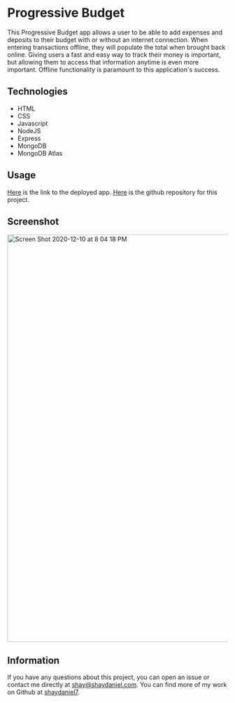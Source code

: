 # Progressive Budget
This Progressive Budget app allows a user to be able to add expenses and deposits to their budget with or without an internet connection. When entering transactions offline, they will populate the total when brought back online. Giving users a fast and easy way to track their money is important, but allowing them to access that information anytime is even more important. Offline functionality is paramount to this application's success.

## Technologies
* HTML
* CSS
* Javascript
* NodeJS
* Express
* MongoDB
* MongoDB Atlas

## Usage
[Here](https://intense-spire-96483.herokuapp.com/) is the link to the deployed app.  [Here](https://github.com/shaydaniel7/progressive-budget "Link to github repository") is the github repository for this project.

## Screenshot
<img width="930" alt="Screen Shot 2020-12-10 at 8 04 18 PM" src="https://user-images.githubusercontent.com/67557233/101860611-1361c200-3b23-11eb-8421-343e3eb5c617.png">

## Information
If you have any questions about this project, you can open an issue or contact me directly at shay@shaydaniel.com. You can find more of my work on Github at [shaydaniel7](https://github.com/shaydaniel7/).  
